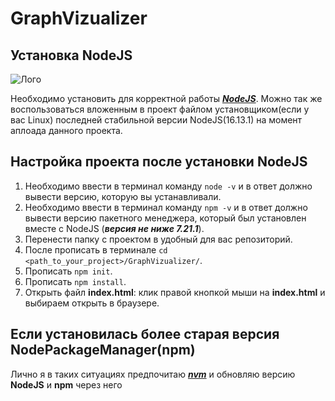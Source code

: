 # GraphVizualizer
## Установка NodeJS
![Лого](https://nodejs.org/static/images/logo.svg "NodeJS logo")

Необходимо установить для корректной работы **_[NodeJS](https://nodejs.org/en/download/)_**. Можно так же воспользоваться вложенным в проект файлом установщиком(если у вас Linux) последней стабильной версии NodeJS(16.13.1) на момент аплоада данного проекта. 
## Настройка проекта после установки NodeJS
1. Необходимо ввести в терминал команду `node -v` и в ответ должно вывести версию, которую вы устанавливали. 
2. Необходимо ввести в терминал команду `npm -v` и в ответ должно вывести версию пакетного менеджера, который был установлен вместе с NodeJS (**_версия не ниже 7.21.1_**).
3. Перенести папку с проектом в удобный для вас репозиторий.
4. После прописать в терминале `cd <path_to_your_project>/GraphVizualizer/`.
5. Прописать `npm init`.
6. Прописать `npm install`.
7. Открыть файл **index.html**: клик правой кнопкой мыши на **index.html** и выбираем открыть в браузере.
## Если установилась более старая версия NodePackageManager(npm)
Лично я в таких ситуациях предпочитаю **_[nvm](https://habr.com/ru/company/timeweb/blog/541452/)_** и обновляю версию **NodeJS** и **npm** через него
